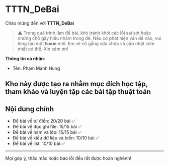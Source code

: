 # TTTN_DeBai

Chào mừng đến với **TTTN_DeBai**

> ⚠️ Trong quá trình làm đề bài, khó tránh khỏi các lỗi sai sót hoặc những chỗ gây hiểu nhầm trong đề. Nếu có phát hiện vấn đề nào, vui lòng tạo một **Issue** mới. Em sẽ cố gắng sửa chữa và cập nhật sớm nhất có thể. Xin cảm ơn!

**Thông tin cá nhân**:  
- Tên: Phạm Mạnh Hùng

Kho này được tạo ra nhằm mục đích **học tập, tham khảo và luyện tập** các bài tập thuật toán
---

## Nội dung chính
- Đề bài về từ điển: 20/20 bài ✅
- Đề bài về đọc ghi file: 15/15 bài ✅
- Đề bài về hàm và lớp: 15/15 bài ✅
- Đề bài về kiểu dữ liệu và biến: 10/10 bài ✅
- Đề bài về list: 10/10 bài ✅
---

Mọi góp ý, thắc mắc hoặc báo lỗi đều rất được hoan nghênh!
